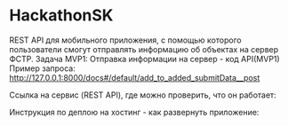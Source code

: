 # HackathonSK

REST API для мобильного приложения, с помощью которого пользователи смогут отправлять информацию об объектах на сервер ФСТР.
Задача MVP1:
Отправка информации на сервер - код API(MVP1)
Пример запроса:
http://127.0.0.1:8000/docs#/default/add_to_added_submitData__post





Ссылка на сервис (REST API), где можно проверить, что он работает:


Инструкция по деплою на хостинг - как развернуть приложение:



